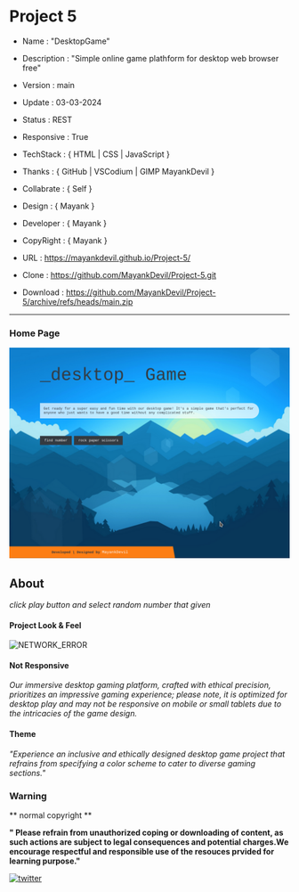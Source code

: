 # Project 5

- Name : "DesktopGame"

- Description : "Simple online game plathform for desktop web browser free"

- Version : main

- Update : 03-03-2024

- Status : REST

- Responsive : True

- TechStack : { HTML | CSS | JavaScript }

- Thanks : { GitHub | VSCodium | GIMP MayankDevil }

- Collabrate : { Self }

- Design : { Mayank }

- Developer : { Mayank }

- CopyRight : { Mayank }

- URL : https://mayankdevil.github.io/Project-5/

- Clone : https://github.com/MayankDevil/Project-5.git

- Download : https://github.com/MayankDevil/Project-5/archive/refs/heads/main.zip

---

### Home Page

![HomPage](./data/gameHome.png "HomePage")

## About

_click play button and select random number that given_




#### Project Look & Feel

![NETWORK_ERROR](./data/website.png)

#### Not Responsive

_Our immersive desktop gaming platform, crafted with ethical precision, prioritizes an impressive gaming experience; please note, it is optimized for desktop play and may not be responsive on mobile or small tablets due to the intricacies of the game design._

#### Theme

_"Experience an inclusive and ethically designed desktop game project that refrains from specifying a color scheme to cater to diverse gaming sections."_


### Warning

** normal copyright **

__" Please refrain from unauthorized coping or downloading of content, as such actions are subject to legal consequences and potential charges.We encourage respectful and responsible use of the resouces prvided for learning purpose."__


[![twitter](https://img.shields.io/badge/MayankDevil-1DA1F2?style=for-the-badge&logo=github&logoColor=white)](https://github.com/MayankDevil/)

